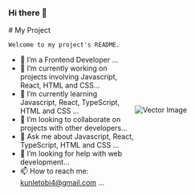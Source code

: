 ### Hi there 👋

<!--
**adepoju-oluwatobi/adepoju-oluwatobi** is a ✨ _special_ ✨ repository because its `README.md` (this file) appears on your GitHub profile.

Here are some ideas to get you started:

- 🔭 I’m a Frontend Developer ...
- 🌱 I am proficient with React and Tailwind...
- 👯 I’m looking to collaborate on projects with other developers...
- 🤔 I’m looking for help with on web development...
-->


<div style="display: flex; align-items: center;">
  <div style="flex: 1;">
    <!-- Your README content goes here -->
    # My Project

    Welcome to my project's README.
- 🔭 I’m a Frontend Developer ...
- 🔭 I’m currently working on projects involving Javascript, React, HTML and CSS... 
- 🌱 I’m currently learning Javascript, React, TypeScript, HTML and CSS ...
- 👯 I’m looking to collaborate on projects with other developers...
- 💬 Ask me about Javascript, React, TypeScript, HTML and CSS ...
- 🤔 I’m looking for help with web development...
- 📫 How to reach me: kunletobi4@gmail.com
    ...
  </div>
  <div style="flex: 1;">
    <!-- Vector image goes here -->
    <img src="https://user-images.githubusercontent.com/143299286/265134872-c67fe686-e1cf-48de-9409-5a59b101b1b6.png" alt="Vector Image">
  </div>
</div>
